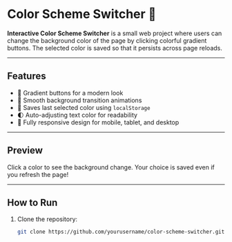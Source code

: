 # Color Scheme Switcher 💜

**Interactive Color Scheme Switcher** is a small web project where users can change the background color of the page by clicking colorful gradient buttons. The selected color is saved so that it persists across page reloads.

---

## Features

- 🎨 Gradient buttons for a modern look  
- 🌈 Smooth background transition animations  
- 💾 Saves last selected color using `localStorage`  
- 🌓 Auto-adjusting text color for readability  
- 📱 Fully responsive design for mobile, tablet, and desktop  

---

## Preview

Click a color to see the background change. Your choice is saved even if you refresh the page!

---

## How to Run

1. Clone the repository:
   ```bash
   git clone https://github.com/yourusername/color-scheme-switcher.git
